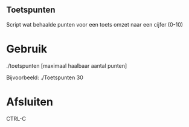 ## Toetspunten
Script wat behaalde punten voor een toets omzet naar een cijfer (0-10)

# Gebruik
./toetspunten [maximaal haalbaar aantal punten]

Bijvoorbeeld:
./Toetspunten 30

# Afsluiten

CTRL-C
